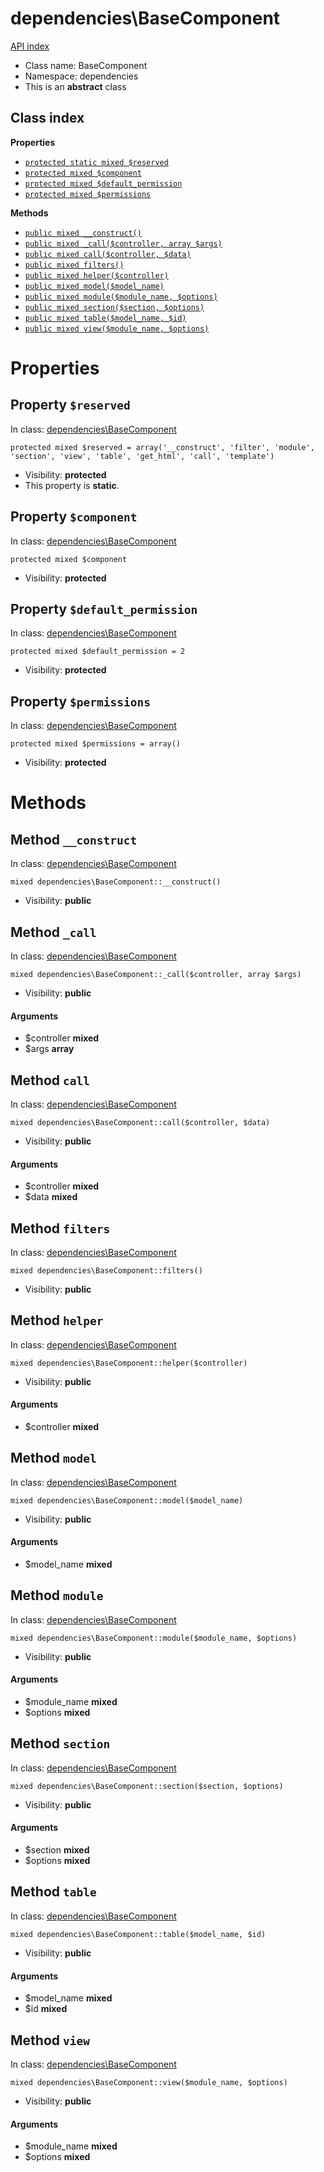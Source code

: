 # dependencies\BaseComponent
[API index](../API-index.md)






* Class name: BaseComponent
* Namespace: dependencies
* This is an **abstract** class




## Class index

**Properties**
* [`protected static mixed $reserved`](#property-reserved)
* [`protected mixed $component`](#property-component)
* [`protected mixed $default_permission`](#property-default_permission)
* [`protected mixed $permissions`](#property-permissions)

**Methods**
* [`public mixed __construct()`](#method-__construct)
* [`public mixed _call($controller, array $args)`](#method-_call)
* [`public mixed call($controller, $data)`](#method-call)
* [`public mixed filters()`](#method-filters)
* [`public mixed helper($controller)`](#method-helper)
* [`public mixed model($model_name)`](#method-model)
* [`public mixed module($module_name, $options)`](#method-module)
* [`public mixed section($section, $options)`](#method-section)
* [`public mixed table($model_name, $id)`](#method-table)
* [`public mixed view($module_name, $options)`](#method-view)







# Properties


## Property `$reserved`
In class: [dependencies\BaseComponent](#top)

```
protected mixed $reserved = array('__construct', 'filter', 'module', 'section', 'view', 'table', 'get_html', 'call', 'template')
```





* Visibility: **protected**
* This property is **static**.


## Property `$component`
In class: [dependencies\BaseComponent](#top)

```
protected mixed $component
```





* Visibility: **protected**


## Property `$default_permission`
In class: [dependencies\BaseComponent](#top)

```
protected mixed $default_permission = 2
```





* Visibility: **protected**


## Property `$permissions`
In class: [dependencies\BaseComponent](#top)

```
protected mixed $permissions = array()
```





* Visibility: **protected**


# Methods


## Method `__construct`
In class: [dependencies\BaseComponent](#top)

```
mixed dependencies\BaseComponent::__construct()
```





* Visibility: **public**






## Method `_call`
In class: [dependencies\BaseComponent](#top)

```
mixed dependencies\BaseComponent::_call($controller, array $args)
```





* Visibility: **public**

#### Arguments

* $controller **mixed**
* $args **array**






## Method `call`
In class: [dependencies\BaseComponent](#top)

```
mixed dependencies\BaseComponent::call($controller, $data)
```





* Visibility: **public**

#### Arguments

* $controller **mixed**
* $data **mixed**






## Method `filters`
In class: [dependencies\BaseComponent](#top)

```
mixed dependencies\BaseComponent::filters()
```





* Visibility: **public**






## Method `helper`
In class: [dependencies\BaseComponent](#top)

```
mixed dependencies\BaseComponent::helper($controller)
```





* Visibility: **public**

#### Arguments

* $controller **mixed**






## Method `model`
In class: [dependencies\BaseComponent](#top)

```
mixed dependencies\BaseComponent::model($model_name)
```





* Visibility: **public**

#### Arguments

* $model_name **mixed**






## Method `module`
In class: [dependencies\BaseComponent](#top)

```
mixed dependencies\BaseComponent::module($module_name, $options)
```





* Visibility: **public**

#### Arguments

* $module_name **mixed**
* $options **mixed**






## Method `section`
In class: [dependencies\BaseComponent](#top)

```
mixed dependencies\BaseComponent::section($section, $options)
```





* Visibility: **public**

#### Arguments

* $section **mixed**
* $options **mixed**






## Method `table`
In class: [dependencies\BaseComponent](#top)

```
mixed dependencies\BaseComponent::table($model_name, $id)
```





* Visibility: **public**

#### Arguments

* $model_name **mixed**
* $id **mixed**






## Method `view`
In class: [dependencies\BaseComponent](#top)

```
mixed dependencies\BaseComponent::view($module_name, $options)
```





* Visibility: **public**

#### Arguments

* $module_name **mixed**
* $options **mixed**





